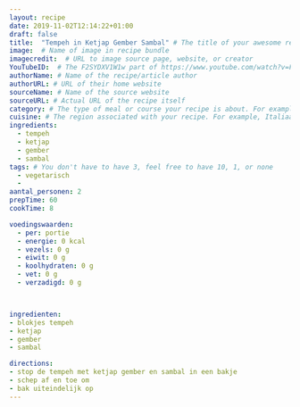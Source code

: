 ```yaml
---
layout: recipe
date: 2019-11-02T12:14:22+01:00
draft: false
title:  "Tempeh in Ketjap Gember Sambal" # The title of your awesome recipe
image:  # Name of image in recipe bundle
imagecredit:  # URL to image source page, website, or creator
YouTubeID:  # The F2SYDXV1W1w part of https://www.youtube.com/watch?v=F2SYDXV1W1w
authorName: # Name of the recipe/article author
authorURL: # URL of their home website
sourceName: # Name of the source website
sourceURL: # Actual URL of the recipe itself
category: # The type of meal or course your recipe is about. For example: "dinner", "entree", or "dessert".
cuisine: # The region associated with your recipe. For example, Italiaans, Mediterraans", or Eigen.
ingredients:
  - tempeh
  - ketjap
  - gember
  - sambal
tags: # You don't have to have 3, feel free to have 10, 1, or none
  - vegetarisch
  -
aantal_personen: 2
prepTime: 60
cookTime: 8

voedingswaarden:
  - per: portie
  - energie: 0 kcal
  - vezels: 0 g
  - eiwit: 0 g
  - koolhydraten: 0 g
  - vet: 0 g
  - verzadigd: 0 g



ingredienten:
- blokjes tempeh
- ketjap
- gember
- sambal

directions:
- stop de tempeh met ketjap gember en sambal in een bakje
- schep af en toe om
- bak uiteindelijk op
---
```

